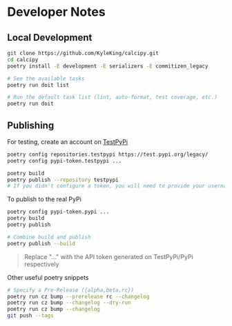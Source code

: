 # Developer Notes

## Local Development

```sh
git clone https://github.com/KyleKing/calcipy.git
cd calcipy
poetry install -E development -E serializers -E commitizen_legacy

# See the available tasks
poetry run doit list

# Run the default task list (lint, auto-format, test coverage, etc.)
poetry run doit
```

## Publishing

For testing, create an account on [TestPyPi](https://test.pypi.org/legacy/)

```sh
poetry config repositories.testpypi https://test.pypi.org/legacy/
poetry config pypi-token.testpypi ...

poetry build
poetry publish --repository testpypi
# If you didn't configure a token, you will need to provide your username and password to publish
```

To publish to the real PyPi

```sh
poetry config pypi-token.pypi ...
poetry build
poetry publish

# Combine build and publish
poetry publish --build
```

> Replace "..." with the API token generated on TestPyPi/PyPi respectively

Other useful poetry snippets

```sh
# Specify a Pre-Release ({alpha,beta,rc})
poetry run cz bump --prerelease rc --changelog
poetry run cz bump --changelog --dry-run
poetry run cz bump --changelog
git push --tags
```
